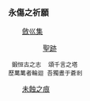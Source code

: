 ### 永傷之祈願


&emsp;&emsp;[斂巛集](https://github.com/Lost-Monument/NeuralLine/tree/master/%E6%96%82%E5%B7%9B%E9%9B%86)




&emsp;&emsp;&emsp;&emsp;&emsp;[聖跡](https://github.com/Lost-Monument/NeuralLine/blob/master/MIRACLE.md)

     鍛恒古之志  頌千言之塔
    歷萬萬者輪迴 吾獨晝于蒼剎


&emsp;&emsp;[未蝕之痕](https://github.com/Lost-Monument/NeuralLine/blob/master/%E6%9C%AA%E8%9D%95%E4%B9%8B%E7%97%95.md)
